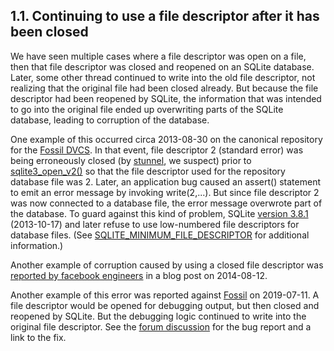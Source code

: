 ## 1\.1\.  Continuing to use a file descriptor after it has been closed


We have seen multiple cases where a file descriptor was open on a file,
then that file descriptor was closed and reopened on an SQLite database.
Later, some other thread continued to write into the
old file descriptor, not realizing that the original file had been closed
already. But because the file descriptor had been reopened by SQLite,
the information that was intended to go into the original file ended up
overwriting parts of the SQLite database, leading to corruption of the
database.


One example of this occurred circa 2013\-08\-30 on the canonical repository
for the [Fossil DVCS](http://www.fossil-scm.org/). In that event,
file descriptor 2 (standard error) was being erroneously closed (by
[stunnel](http://www.stunnel.org/), we suspect) prior to 
[sqlite3\_open\_v2()](c3ref/open.html) so that the file descriptor used for the
repository database file was 2\. Later, an application 
bug caused an assert() statement to emit
an error message by invoking write(2,...). But since file descriptor 2 was 
now connected to a database file, the error message
overwrote part of the database. To guard against this kind of problem,
SQLite [version 3\.8\.1](releaselog/3_8_1.html) (2013\-10\-17\)
and later refuse to use low\-numbered file descriptors
for database files. 
(See [SQLITE\_MINIMUM\_FILE\_DESCRIPTOR](compile.html#minimum_file_descriptor) for additional information.)


Another example of corruption caused by using a closed file
descriptor was 
[reported by facebook engineers](https://code.facebook.com/posts/313033472212144/debugging-file-corruption-on-ios/) in a blog post on 2014\-08\-12\.


Another example of this error was reported against
[Fossil](https://fossil-scm.org/) on 2019\-07\-11\. A file descriptor would
be opened for debugging output, but then closed and reopened by SQLite.
But the debugging logic continued to write into the original file
descriptor. See the
[forum discussion](https://fossil-scm.org/forum/forumpost/c51b9a1169)
for the bug report and a link to the fix.



